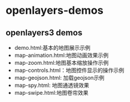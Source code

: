 # openlayers-demos
## openlayers3 demos 

- demo.html:基本的地图展示示例
- map-animation.html:地图动画效果示例
- map-zoom.html:地图基本缩放操作示例 
- map-controls.html：地图控件显示的操作示例
- map-geojson.html: 加载geojson示例
- map-spy.html: 地图通透镜效果
-  map-swipe.html:地图卷帘效果
